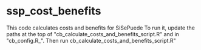 # ssp_cost_benefits
This code calculates costs and benefits for SiSePuede
To run it, update the paths at the top of "cb_calculate_costs_and_benefits_script.R"
and in "cb_config.R_".
Then run cb_calculate_costs_and_benefits_script.R"